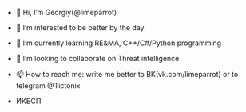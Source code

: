- 👋 Hi, I’m Georgiy(@limeparrot)
- 👀 I’m interested to be better by the day
- 🌱 I’m currently learning RE&MA, C++/C#/Python programming
- 💞️ I’m looking to collaborate on Threat intelligence
- 📫 How to reach me: write me better to ВК(vk.com/limeparrot) or to telegram @Tictonix

- ИКБСП
<!---
limeparrot/limeparrot is a ✨ special ✨ repository because its `README.md` (this file) appears on your GitHub profile.
You can click the Preview link to take a look at your changes.
--->
